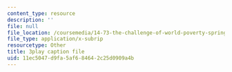 ```yaml
---
content_type: resource
description: ''
file: null
file_location: /coursemedia/14-73-the-challenge-of-world-poverty-spring-2011/11ec5047d9fa5af684642c25d0909a4b_6RbIUZ-ZvZs.vtt
file_type: application/x-subrip
resourcetype: Other
title: 3play caption file
uid: 11ec5047-d9fa-5af6-8464-2c25d0909a4b
---
```

